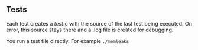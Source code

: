 Tests
------------------------------------------------------------------------

Each test creates a _test_.c with the source of the last test being executed.
On error, this source stays there and a .log file is created for debugging.


You run a test file directly. For example `./memleaks`
